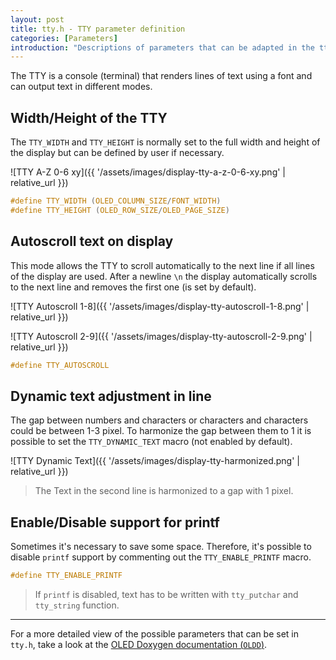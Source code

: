 ```yaml
---
layout: post
title: tty.h - TTY parameter definition
categories: [Parameters]
introduction: "Descriptions of parameters that can be adapted in the tty header"
---
```


The TTY is a console (terminal) that renders lines of text using a font and can output text in different modes.

## Width/Height of the TTY

The `TTY_WIDTH` and `TTY_HEIGHT` is normally set to the full width and height of the display but can be defined by user if necessary.

![TTY A-Z 0-6 xy]({{ '/assets/images/display-tty-a-z-0-6-xy.png' | relative_url }})

```c
#define TTY_WIDTH (OLED_COLUMN_SIZE/FONT_WIDTH)
#define TTY_HEIGHT (OLED_ROW_SIZE/OLED_PAGE_SIZE)
```

## Autoscroll text on display

This mode allows the TTY to scroll automatically to the next line if all lines of the display are used. After a newline `\n` the display automatically scrolls to the next line and removes the first one (is set by default).

![TTY Autoscroll 1-8]({{ '/assets/images/display-tty-autoscroll-1-8.png' | relative_url }})

![TTY Autoscroll 2-9]({{ '/assets/images/display-tty-autoscroll-2-9.png' | relative_url }})

```c
#define TTY_AUTOSCROLL
```

## Dynamic text adjustment in line

The gap between numbers and characters or characters and characters could be between 1-3 pixel. To harmonize the gap between them to 1 it is possible to set the `TTY_DYNAMIC_TEXT` macro (not enabled by default).

![TTY Dynamic Text]({{ '/assets/images/display-tty-harmonized.png' | relative_url }})

> The Text in the second line is harmonized to a gap with 1 pixel.

## Enable/Disable support for printf

Sometimes it's necessary to save some space. Therefore, it's possible to disable `printf` support by commenting out the `TTY_ENABLE_PRINTF` macro.

```c
#define TTY_ENABLE_PRINTF
```

> If `printf` is disabled, text has to be written with `tty_putchar` and `tty_string` function.

---

For a more detailed view of the possible parameters that can be set in `tty.h`, take a look at the [OLED Doxygen documentation (`OLDD`)](https://0x007e.github.io/oled/doxygen/tty_8h.html).
